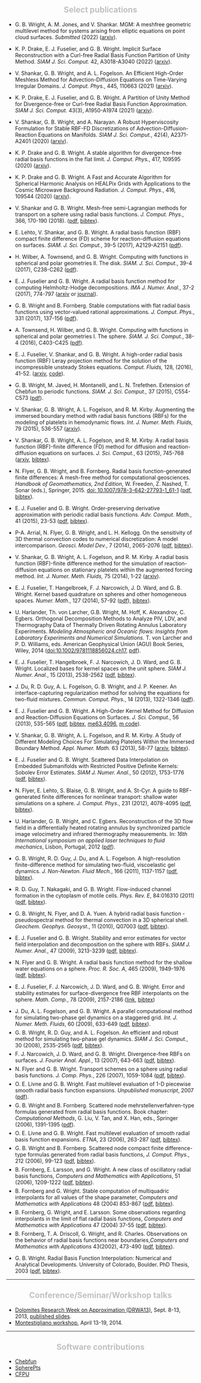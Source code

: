<H2 ALIGN="CENTER"><B><FONT COLOR="silver">Select publications</FONT></B></H2>

<ul>

<li style="margin-bottom: 6px;">

G. B. Wright, A. M. Jones, and V. Shankar. MGM: A meshfree geometric multilevel method for systems arising from
  elliptic equations on point cloud surfaces. <i>Submitted</i> (2022) (<a href="http://arxiv.org/abs/2204.06154">arxiv</a>).

</li>

<li style="margin-bottom: 6px;">

K. P. Drake, E. J. Fuselier, and G. B. Wright. Implicit Surface Reconstruction with a Curl-free Radial Basis Function Partition of Unity Method. <i>SIAM J. Sci. Comput.</i> 42, A3018-A3040 (2022) (<a href="http://arxiv.org/abs/2101.05940">arxiv</a>).

</li>

<li style="margin-bottom: 6px;">

V. Shankar, G. B. Wright, and A. L. Fogelson. An Efficient High-Order Meshless Method for Advection-Diffusion Equations on Time-Varying Irregular Domains. <i>J. Comput. Phys.</i>, 445, 110663 (2021) (<a href="https://arxiv.org/abs/2011.06715">arxiv</a>).

</li>

<li style="margin-bottom: 6px;">

K. P. Drake, E. J. Fuselier, and G. B. Wright. A Partition of Unity Method for Divergence-free or Curl-free Radial Basis Function Approximation. <i>SIAM J. Sci. Comput.</i> 43(3), A1950-A1974 (2021) (<a href="https://arxiv.org/abs/2010.15898">arxiv</a>).

</li>

<li style="margin-bottom: 6px;">

V. Shankar, G. B. Wright, and A. Narayan. A Robust Hyperviscosity Formulation for Stable RBF-FD Discretizations of Advection-Diffusion-Reaction Equations on Manifolds. <i>SIAM J. Sci. Comput.</i>, 42(4), A2371-A2401 (2020) (<a href="https://arxiv.org/abs/1910.07059">arxiv</a>).

</li>

<li style="margin-bottom: 6px;">

K. P. Drake and G. B. Wright. A stable algorithm for divergence-free radial basis functions in the flat limit. <i>J. Comput. Phys.</i>, 417, 109595 (2020) (<a href="https://arxiv.org/abs/2001.04557">arxiv</a>).

</li>

<li style="margin-bottom: 6px;">

K. P. Drake and G. B. Wright. A Fast and Accurate Algorithm for Spherical Harmonic Analysis on HEALPix Grids with Applications to the Cosmic Microwave Background Radiation. <i>J. Comput. Phys.</i>, 416, 109544 (2020) (<a href="https://arxiv.org/abs/1904.10514">arxiv</a>).

</li>

<li style="margin-bottom: 6px;">

V. Shankar and G. B. Wright. Mesh-free semi-Lagrangian methods for transport on a sphere using radial basis functions. <i>J. Comput. Phys.</i>, 366, 170-190 (2018). (<a href="papers/SWJCP2018.pdf">pdf</a>, <a href="bibtex/SWJCP2018.bib">bibtex</a>).

</li>

<li style="margin-bottom: 6px;">

E. Lehto, V. Shankar, and G. B. Wright. A radial basis function (RBF) compact finite difference (FD) scheme for reaction-diffusion equations on surfaces. <i>SIAM. J. Sci. Comput.</i>, 39-5 (2017), A2129-A2151 (<a href="papers/LehtoShankarWright.pdf">pdf</a>).

</li>

<li style="margin-bottom: 6px;">

H. Wilber, A. Townsend, and G. B. Wright. Computing with functions in spherical and polar geometries II. The disk. <i>SIAM. J. Sci. Comput.</i>, 39-4 (2017), C238-C262 (<a href="papers/TownsendWilberWright_Disk.pdf">pdf</a>).

</li>

<li style="margin-bottom: 6px;">

E. J. Fuselier and G. B. Wright. A radial basis function method for computing Helmholtz-Hodge decompositions. <i>IMA J. Numer. Anal.</i>, 37-2 (2017), 774-797 (<a href="http://arxiv.org/abs/1502.01575">arxiv</a> or <a href="http://imajna.oxfordjournals.org/content/early/2016/06/24/imanum.drw027.abstract">journal</a>).

</li>

<li style="margin-bottom: 6px;">

G. B. Wright and B. Fornberg. Stable computations with flat radial basis functions using vector-valued rational approximations. <i>J. Comput. Phys.</i>, 331 (2017), 137-156 (<a href="papers/rbf_ra.pdf">pdf</a>).

</li>

<li style="margin-bottom: 6px;">

A. Townsend, H. Wilber, and G. B. Wright. Computing with functions in spherical and polar geometries I. The sphere. <i>SIAM. J. Sci. Comput.</i>, 38-4 (2016), C403-C425 (<a href="papers/TownsendWilberWright_Sphere.pdf">pdf</a>).

</li>

<li style="margin-bottom: 6px;">

E. J. Fuselier, V. Shankar, and G. B. Wright.  A high-order radial basis function (RBF) Leray projection method for the solution of the incompressible unsteady Stokes equations. <i>Comput. Fluids,</i> 128, (2016), 41-52. (<a href="http://arxiv.org/abs/1509.05669">arxiv</a>, <a href="http://math.highpoint.edu/~efuselier/RBFProjectionUnsteadyStokes/">code</a>).

</li>

<li style="margin-bottom: 6px;">

G. B. Wright, M. Javed, H. Montanelli, and L. N. Trefethen.  Extension of Chebfun to periodic functions. <i>SIAM. J. Sci. Comput.,</i> 37 (2015), C554-C573 (<a href="papers/trigpaper.pdf">pdf</a>).

</li>

<li style="margin-bottom: 6px;">

V. Shankar, G. B. Wright, A. L. Fogelson, and R. M. Kirby. Augmenting the immersed boundary method with radial basis functions (RBFs) for the modeling of platelets in hemodynamic flows.  <i>Int. J. Numer. Meth. Fluids,</i>  79 (2015), 536-557 (<a href="http://arxiv.org/abs/1304.7479">arxiv</a>).

</li>

<li style="margin-bottom: 6px;">

V. Shankar, G. B. Wright, A. L. Fogelson, and R. M. Kirby. A radial basis function (RBF)-finite difference (FD) method for diffusion and reaction-diffusion equations on surfaces.  <i>J. Sci. Comput.</i>, 63 (2015), 745-768 (<a href="http://arxiv.org/abs/1404.0812">arxiv</a>, <a href="bibtex/SWFK_JSC2014.bib">bibtex</a>).

</li>


<li style="margin-bottom: 6px;">

N. Flyer, G. B. Wright, and B. Fornberg.  Radial basis function-generated finite differences: A mesh-free method for computational geosciences.  <i>Handbook of Geomathematics, 2nd Edition</i>, W. Freeden, Z. Nashed, T. Sonar (eds.), Springer, 2015. <a href="http://link.springer.com/referenceworkentry/10.1007/978-3-642-27793-1_61-1">doi: 10.1007/978-3-642-27793-1_61-1</a> (<a href="papers/FlyerWrightFornberg.pdf">pdf</a>, <a href="bibtex/FlyerWrightFornberg2015.bib">bibtex</a>).

</li>

<li style="margin-bottom: 6px;">

E. J. Fuselier and G. B. Wright.  Order-preserving derivative approximation with periodic radial basis functions.  <i>Adv. Comput. Math.</i>, 41 (2015), 23-53 (<a href="papers/superconvergence.pdf">pdf</a>, <a href="bibtex/FuselierWrightACM.bib">bibtex</a>).

</li>

<li style="margin-bottom: 6px;">

P-A. Arrial, N. Flyer, G. B. Wright, and L. H. Kellogg. On the sensitivity of 3D thermal convection codes to numerical discretization: A model intercomparison.  <i>Geosci. Model Dev.</i>, 7 (2014), 2065-2076 (<a href="papers/RBFCitcomsComparison.pdf">pdf</a>, <a href="bibtex/AFWK.bib">bibtex</a>).

</li>

<li style="margin-bottom: 6px;">

V. Shankar, G. B. Wright, A. L. Fogelson, and R. M. Kirby. A radial basis function (RBF)-finite difference method for the simulation of reaction-diffusion equations on stationary platelets within the augmented forcing method.  <i>Int. J. Numer. Meth. Fluids,</i> 75 (2014), 1-22 (<a href="http://arxiv.org/abs/1310.5207">arxiv</a>).

</li>

<li style="margin-bottom: 6px;">

E. J. Fuselier, T. Hangelbroek, F. J. Narcowich, J. D. Ward, and G. B. Wright.  Kernel based quadrature on spheres and other homogeneous spaces.  <i>Numer. Math.</i>, 127 (2014), 57-92 (<a href="papers/FHNWW_NM_2013.pdf">pdf</a>), <a href="bibtex/FHNWW_NM.bib">bibtex</a>).

</li>

<li style="margin-bottom: 6px;">

U. Harlander, Th. von Larcher, G.B. Wright, M. Hoff, K. Alexandrov, C. Egbers. Orthogonal Decomposition Methods to Analyze PIV, LDV, and Thermography Data of Thermally Driven Rotating Annulus Laboratory Experiments. <i>Modeling Atmospheric and Oceanic flows:  Insights from Laboratory Experiments and Numerical Simulations.</i> T. von Larcher and P. D. Williams, eds. American Geophysical Union (AGU) Book Series, Wiley, 2014 (<a href="http://onlinelibrary.wiley.com/doi/10.1002/9781118856024.ch17/summary">doi:10.1002/9781118856024.ch17</a>, <a href="papers/HarlanderEtAl2014.pdf">pdf</a>).

</li>


<li style="margin-bottom: 6px;">

E. J. Fuselier, T. Hangelbroek, F. J. Narcowich, J. D. Ward, and G. B. Wright.  Localized bases for kernel spaces on the unit sphere.  <i>SIAM J. Numer. Anal.</i>, 15 (2013), 2538-2562 (<a href="papers/FHNWW_SINUM_2013.pdf">pdf</a>, <a href="bibtex/FHNWW_SINUM.bib">bibtex</a>).

</li>

<li style="margin-bottom: 6px;">

J. Du, R. D. Guy, A. L. Fogelson, G. B. Wright, and J. P. Keener.  An interface-capturing regularization method for solving the equations for two-fluid mixtures.  <i>Commun. Comput. Phys.</i>, 14 (2013), 1322-1346 (<a href="papers/DGFWK_CCP_2013.pdf">pdf</a>).

</li>

<li style="margin-bottom: 6px;">

E. J. Fuselier and G. B. Wright.  A High-Order Kernel Method for Diffusion and Reaction-Diffusion Equations on Surfaces. <i>J. Sci. Comput.</i>, 56 (2013), 535-565 (<a href="papers/FuselierWrightPdesSurfaces.pdf">pdf</a>, <a href="bibtex/FuselierWrightJSC.bib">bibtex</a>, <a href="papers/me63.4096">me63.4096</a>, <a href="papers/turing_spots_rbc.m">m code</a>).

</li>


<li style="margin-bottom: 6px;">

V. Shankar, G. B. Wright, A. L. Fogelson, and R. M. Kirby.  A Study of Different Modeling Choices For Simulating Platelets Within the Immersed Boundary Method.  <i>Appl. Numer. Math.</i>  63 (2013), 58-77 (<a href="http://arxiv.org/abs/1210.1885">arxiv</a>, <a href="bibtex/SWFK2012.bib">bibtex</a>).

</li>


<li style="margin-bottom: 6px;">

E. J. Fuselier and G. B. Wright.  Scattered Data Interpolation on Embedded Submanifolds with Restricted Positive Definite Kernels: Sobolev Error Estimates.  <i>SIAM J. Numer. Anal.</i>, 50 (2012), 1753-1776 (<a href="papers/FuselierWrightSINUM2012.pdf">pdf</a>, <a href="bibtex/FuselierWrightSINUM2012.bib">bibtex</a>).

</li>


<li style="margin-bottom: 6px;">

N. Flyer, E. Lehto, S. Blaise, G. B. Wright, and A. St-Cyr. A guide to RBF-generated finite differences for nonlinear transport: shallow water simulations on a sphere. <i>J. Comput. Phys.</i>, 231 (2012), 4078-4095 (<a href="papers/FlyerEtAl2012.pdf">pdf</a>, <a href="bibtex/FlyerEtAl2012.bib">bibtex</a>).

</li>

<li style="margin-bottom: 6px;">

U. Harlander, G. B. Wright, and C. Egbers. Reconstruction of the 3D flow field in a differentially heated rotating annulus by synchronized particle image velocimetry and infrared thermography measurements. In: <i>16th International symposium on applied laser techniques to fluid mechanics</i>, Lisbon, Portugal, 2012 (<a href="papers/92_paper_ecvgbw.pdf">pdf</a>).

</li>

<li style="margin-bottom: 6px;">

G. B. Wright, R. D. Guy, J. Du, and A. L. Fogelson. A high-resolution finite-difference method for simulating two-fluid, viscoelastic gel dynamics. <i>J. Non-Newton. Fluid Mech.</i>, 166 (2011), 1137-1157 (<a href="papers/WrightGuyDuFogelson.pdf">pdf</a>, <a href="bibtex/WrightGuyDuFogelson.bib">bibtex</a>).

</li>

<li style="margin-bottom: 6px;">

R. D. Guy, T. Nakagaki, and G. B. Wright.  Flow-induced channel formation in the cytoplasm of motile cells.  <i>Phys. Rev. E</i>, 84:016310 (2011) (<a href="papers/GuyNakagakiWright.pdf">pdf</a>, <a href="bibtex/GuyNakagakiWright.bib">bibtex</a>).

</li>

<li style="margin-bottom: 6px;">

G. B. Wright, N. Flyer, and D. A. Yuen.  A hybrid radial basis function - pseudospectral method for thermal convection in a 3D spherical shell. <i>Geochem. Geophys. Geosyst.</i>, 11 (2010), Q07003 (<a href="papers/WrightFlyerYuenMantleConvection.pdf">pdf</a>, <a href="bibtex/WrightFlyerYuenMantleConvection.bib">bibtex</a>).

</li>

<li style="margin-bottom: 6px;">

E. J. Fuselier and G. B. Wright. Stability and error estimates for vector field interpolation and decomposition on the sphere with RBFs. <i>SIAM J. Numer. Anal.</i>, 47 (2009), 3213-3239 (<a href="papers/FuselierWright.pdf">pdf</a>, <a href="bibtex/FuselierWright.bib">bibtex</a>).

</li>

<li style="margin-bottom: 6px;">

N. Flyer and G. B. Wright. A radial basis function method for the shallow water equations on a sphere. <i>Proc. R. Soc. A</i>, 465 (2009), 1949-1976 (<a href="papers/FlyerWrightShallowWater.pdf">pdf</a>, <a href="bibtex/FlyerWrightShallowWater.bib">bibtex</a>).

</li>

<li style="margin-bottom: 6px;">

E. J. Fuselier, F. J. Narcowich, J. D. Ward, and G. B. Wright. Error and stability estimates for surface-divergence free RBF interpolants on the sphere. <i>Math. Comp.</i>, 78 (2009), 2157-2186 (<a href="http://www.ams.org/journals/mcom/2009-78-268/">link</a>, <a href="bibtex/FNWW09.bib">bibtex</a>)</a>

</li>

<li style="margin-bottom: 6px;"> J. Du, A. L. Fogelson, and G. B. Wright. A parallel computational method for simulating two-phase gel dynamics on a staggered grid. <i>Int. J. Numer. Meth. Fluids</i>, 60 (2009), 633-649 (<a href="papers/DuFogelsonWright.pdf">pdf</a>, <a href="bibtex/DuFogelsonWright09.bib">bibtex</a>).

</li>

<li style="margin-bottom: 6px;"> G. B. Wright, R. D. Guy, and A. L. Fogelson. An efficient and robust method for simulating two-phase gel dynamics. <i>SIAM J. Sci. Comput.</i>, 30 (2008), 2535-2565 (<a href="papers/WrightGuyFogelson.pdf">pdf</a>, <a href="bibtex/WrightGuyFogelson.bib">bibtex</a>).

</li>

<li style="margin-bottom: 6px;">F. J. Narcowich, J. D. Ward, and G. B. Wright. Divergence-free RBFs on surfaces. <i>J. Fourier Anal. Appl.</i>, 13 (2007), 643-663 (<a href="papers/dfrbf_v2.pdf">pdf</a>, <a href="bibtex/dfrbf_v2.bib">bibtex</a>).

</li>

<li style="margin-bottom: 6px;"> N. Flyer and G. B. Wright. Transport schemes on a sphere using radial basis functions. <i>J. Comp. Phys.</i>, 226 (2007), 1059-1084 (<a href="papers/transport_schemes_sphere.pdf">pdf</a>, <a href="bibtex/transport_schemes_sphere.bib">bibtex</a>).

</li>

<li style="margin-bottom: 6px;">O. E. Livne and G. B. Wright. Fast multilevel evaluation of 1-D piecewise smooth radial basis function expansions. <i>Unpublished manuscript</i>, 2007 (<a href="papers/LivneWrightCAGD05.pdf">pdf</a>).

</li>

<li style="margin-bottom: 6px;">G. B. Wright and B. Fornberg. Scattered node mehrstellenverfahren-type formulas generated from radial basis functions. Book chapter: <i>Computational Methods</i>, G. Liu, V. Tan, and X. Han, eds., Springer (2006), 1391-1395 (<a href="papers/WrightFornbergICCM2004.pdf">pdf</a>).

</li>

<li style="margin-bottom: 6px;">O. E. Livne and G. B. Wright. Fast multilevel evaluation of smooth radial basis function expansions. <i>ETNA</i>, 23 (2006), 263-287 (<a href="papers/LivneWrightFastRbf.pdf">pdf</a>, <a href="bibtex/LivneWrightFastRbf.bib">bibtex</a>).

</li>

<li style="margin-bottom: 6px;">G. B. Wright and B. Fornberg. Scattered node compact finite difference-type formulas generated from radial basis functions, <i>J. Comput. Phys.</i>, 212 (2006), 99-123 (<a href="papers/rbf_fd_hfd.pdf">pdf</a>, <a href="bibtex/rbf_fd_hfd.bib">bibtex</a>).

</li>

<li style="margin-bottom: 6px;">B. Fornberg, E. Larsson, and G. Wright. A new class of oscillatory radial basis functions, <i>Computers and Mathematics with Applications</i>, 51 (2006), 1209-1222 (<a href="papers/flw11.pdf">pdf</a>, <a href="bibtex/flw11.bib">bibtex</a>).

</li>

<li style="margin-bottom: 6px;">B. Fornberg and G. Wright. Stable computation of multiquadric interpolants for all values of the shape parameter, <i>Computers and Mathematics with Applications</i> 48 (2004) 853-867
(<a href="papers/rbfepsilon_cam.pdf">pdf</a>, <a href="bibtex/rbfepsilon_cam.bib">bibtex</a>).

</li>

<li style="margin-bottom: 6px;">B. Fornberg, G. Wright, and E. Larsson. Some observations regarding interpolants in the limit of flat radial basis functions, <i>Computers and Mathematics with Applications</i> 47 (2004) 37-55 (<a href="papers/Flat08.pdf">pdf</a>, <a href="bibtex/Flat08.bib">bibtex</a>).

</li>

<li style="margin-bottom: 6px;">B. Fornberg, T. A. Driscoll, G. Wright, and R. Charles. Observations on the behavior of radial basis functions near boundaries,<i>Computers and Mathematics with Applications</i> 43(2002), 473-490 (<a href="papers/rbf_paper_final.pdf">pdf</a>, <a href="bibtex/rbf_paper_final.bib">bibtex</a>).

</li>

<li style="margin-bottom: 6px;">

G. B. Wright.  Radial Basis Function Interpolation: Numerical and Analytical Developments. University of Colorado, Boulder. PhD Thesis, 2003 (<a href="papers/GradyWrightThesis.pdf">pdf</a>, <a href="bibtex/GradyWrightThesis.bib">bibtex</a>).

</li>

</ul>

<P>

<HR ALIGN="CENTER">

</P>

<H2 ALIGN="CENTER"><B><FONT COLOR="silver">Conference/Seminar/Workshop talks</FONT></B></H2>


<ul>

<li> <a href="https://events.math.unipd.it/drwa13/">Dolomites Research Week on Approximation (DRWA13)</a>, Sept. 8-13, 2013, <a href="http://drna.padovauniversitypress.it/volume/6">published slides</a>.</li>

<li> <a href="montestigliano/index.html">Montestigliano workshop</a>, April 13-19, 2014.</li>

</ul>

<P>

<HR ALIGN="CENTER">

</P>

<H2 ALIGN="CENTER"><B><FONT COLOR="silver">Software contributions</FONT></B></H2>

<ul>

<li> <a href="http://www.chebfun.org">Chebfun</a></li>
<li> <a href="https://github.com/gradywright/spherepts">SpherePts</a> </li>
<li> <a href="https://github.com/gradywright/cfpu">CFPU</a></li>
</ul>